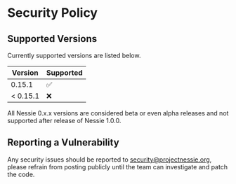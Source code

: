 # Security Policy

## Supported Versions

Currently supported versions are listed below.

| Version  | Supported          |
| -------- | ------------------ |
| 0.15.1   | :white_check_mark: |
| < 0.15.1 | :x:                |

All Nessie 0.x.x versions are considered beta or even alpha releases and not supported after
release of Nessie 1.0.0.

## Reporting a Vulnerability

Any security issues should be reported to security@projectnessie.org, please refrain from posting publicly until the team can investigate and patch the code.
